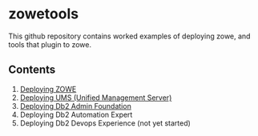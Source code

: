 # zowetools

This github repository contains worked examples of deploying zowe, and tools that plugin to zowe.

## Contents

1. [Deploying ZOWE](https://github.com/zeditor01/zowetools/blob/main/docs/deploying_zowe.md)
2. [Deploying UMS (Unified Management Server)](https://github.com/zeditor01/zowetools/blob/main/docs/deploying_ums.md)
3. [Deploying Db2 Admin Foundation](https://github.com/zeditor01/zowetools/blob/main/docs/deploying_db2_admin_foundation.md)
4. Deploying Db2 Automation Expert
5. Deploying Db2 Devops Experience (not yet started)




